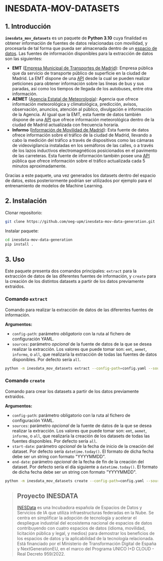 # INESDATA-MOV-DATASETS

## 1. Introducción

**`inesdata_mov_datasets`** es un paquete de **Python 3.10** cuya finalidad es obtener información de fuentes de datos relacionadas con movilidad, y procesarla de tal forma que pueda ser almacenada dentro de un [espacio de datos](https://docs.internationaldataspaces.org/ids-knowledgebase/). Las fuentes de información disponibles para la extracción de datos son las siguientes:

- **EMT** ([Empresa Municipal de Transportes de Madrid](https://www.emtmadrid.es/Home)): Empresa pública que da servicio de transporte público de superficie en la ciudad de Madrid.
La EMT dispone de una [API](https://apidocs.emtmadrid.es/) desde la cual se pueden realizar peticiones para obtener información sobre las líneas de bus y sus paradas, así como los tiempos de llegada de los autobuses, entre otra información.
- **AEMET** ([Agencia Estatal de Meteorología](https://www.aemet.es/es/portada)): Agencia que ofrece información meteorológica y climatológica, predicción, avisos, observación, anuncios, atención al público, divulgación e información de la Agencia.
Al igual que la EMT, esta fuente de datos también dispone de una [API](https://opendata.aemet.es/opendata/api/) que ofrece información meteorológica dentro de la ciudad de Madrid actualizada con frecuencia horaria.
- **Informo** ([Información de Movilidad de Madrid](https://informo.madrid.es/#/realtime?panel=live)): Esta fuente de datos ofrece información sobre el tráfico de la ciudad de Madrid, llevando a cabo la medición del tráfico a través de dispositivos como las cámaras de videovigilancia instaladas en los semáforos de las calles, o a través de los lazos inductivos electromagnéticos posicionados en el pavimento de las carreteras.
Esta fuente de información también posee una [API](https://informo.madrid.es/informo/tmadrid/pm.xml) pública que ofrece información sobre el tráfico actualizada cada 5 minutos aproximadamente.

Gracias a este paquete, una vez generados los datasets dentro del espacio de datos, estos posteriormente podrían ser utilizados por ejemplo para el entrenamiento de modelos de Machine Learning.

## 2. Instalación

Clonar repositorio:

```bash
git clone https://github.com/oeg-upm/inesdata-mov-data-generation.git
```

Instalar paquete:

```bash
cd inesdata-mov-data-generation
pip install .
```

## 3. Uso

Este paquete presenta dos comandos principales: `extract` para la extracción de datos de las diferentes fuentes de información, y `create` para la creación de los distintos datasets a partir de los datos previamente extraidos.

### Comando `extract`

Comando para realizar la extracción de datos de las diferentes fuentes de información.

**Argumentos:**

- `config-path`: parámetro _obligatorio_ con la ruta al fichero de configuración YAML.
- `sources`: parámetro _opcional_ de la fuente de datos de la que se desea realizar la extracción. Los valores que puede tomar son: `emt`, `aemet`, `informo`, o `all`, que realizaría la extracción de todas las fuentes de datos disponibles. Por defecto sería `all`.

```bash
python -m inesdata_mov_datasets extract --config-path=config.yaml --sources=all
```

### Comando `create`

Comando para crear los datasets a partir de los datos previamente extraidos.

**Argumentos:**

- `config-path`: parámetro obligatorio con la ruta al fichero de configuración YAML.
- `sources`: parámetro _opcional_ de la fuente de datos de la que se desea realizar la extracción. Los valores que puede tomar son: `emt`, `aemet`, `informo`, o `all`, que realizaría la creación de los datasets de todas las fuentes disponibles. Por defecto sería `all`.
- `start-date`: parámetro _opcional_ de la fecha de inicio de la creación del dataset. Por defecto sería `datetime.today()`. El formato de dicha fecha debe ser un string con formato "YYYYMMDD".
- `end-date`: parámetro _opcional_ de la fecha de fin de la creación del dataset. Por defecto sería el día siguiente a `datetime.today()`. El formato de dicha fecha debe ser un string con formato "YYYYMMDD".

```bash
python -m inesdata_mov_datasets create --config-path=config.yaml --sources=all --start-date=20240311 --end-date=20240312
```

> ## Proyecto INESDATA
>
> [INESData](https://inesdata-project.eu/) es una Incubadora española de Espacios de Datos y Servicios de IA que utiliza infraestructuras federadas en la Nube. Se centra en simplificar la adopción de tecnología y acelerar el despliegue industrial del ecosistema nacional de espacios de datos contribuyendo con cuatro espacios de datos (idioma, movilidad, licitación pública y legal, y medios) para demostrar los beneficios de los espacios de datos y la aplicabilidad de la tecnología relacionada. Está financiado por el Ministerio de Transformación Digital de España y NextGenerationEU, en el marco del Programa UNICO I+D CLOUD - Real Decreto 959/2022.
